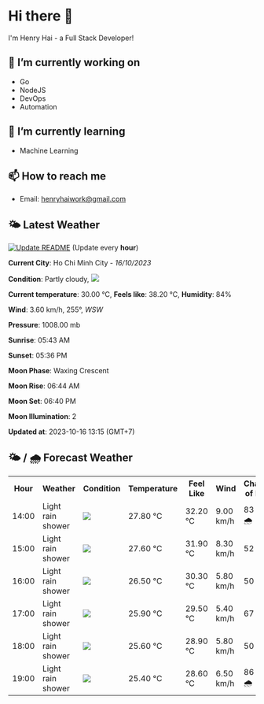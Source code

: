 # Hi there 👋

I'm Henry Hai - a Full Stack Developer!

## 🔭 I’m currently working on

- Go
- NodeJS
- DevOps
- Automation

## 🌱 I’m currently learning

- Machine Learning

## 📫 How to reach me

- Email: <henryhaiwork@gmail.com>

## 🌤️ Latest Weather
[![Update README](https://github.com/henry0hai/henry0hai/actions/workflows/udpateReadme.yml/badge.svg)](https://github.com/henry0hai/henry0hai/actions/workflows/udpateReadme.yml)
(Update every **hour**)
<!-- CURRENT_WEATHER:START -->
**Current City**: Ho Chi Minh City - *16/10/2023*

**Condition**: Partly cloudy, <img src="https://cdn.weatherapi.com/weather/64x64/day/116.png"/>

**Current temperature**: 30.00 °C, **Feels like**: 38.20 °C, **Humidity**: 84%

**Wind**: 3.60 km/h, 255°, *WSW*

**Pressure**: 1008.00 mb

**Sunrise**: 05:43 AM

**Sunset**: 05:36 PM

**Moon Phase**: Waxing Crescent

**Moon Rise**: 06:44 AM

**Moon Set**: 06:40 PM

**Moon Illumination**: 2

**Updated at**: 2023-10-16 13:15 (GMT+7)<!-- CURRENT_WEATHER:END -->

## 🌤️ / 🌧️ Forecast Weather
<!-- FORECAST_WEATHER:START -->
<table>
		<tr>
			<th>Hour</th>
			<th>Weather</th>
			<th>Condition</th>
			<th>Temperature</th>
			<th>Feel Like</th>
			<th>Wind</th>
			<th>Chance of Rain</th>
		</tr>
				<tr>
					<td>14:00</td>
					<td>Light rain shower</td>
					<td><img src='https://cdn.weatherapi.com/weather/64x64/day/353.png'/></td>
					<td>27.80 °C</td>
					<td>32.20 °C</td>
					<td>9.00 km/h</td>
					<td>83 % 🌧️</td>
				</tr>
				<tr>
					<td>15:00</td>
					<td>Light rain shower</td>
					<td><img src='https://cdn.weatherapi.com/weather/64x64/day/353.png'/></td>
					<td>27.60 °C</td>
					<td>31.90 °C</td>
					<td>8.30 km/h</td>
					<td>52 %</td>
				</tr>
				<tr>
					<td>16:00</td>
					<td>Light rain shower</td>
					<td><img src='https://cdn.weatherapi.com/weather/64x64/day/353.png'/></td>
					<td>26.50 °C</td>
					<td>30.30 °C</td>
					<td>5.80 km/h</td>
					<td>50 %</td>
				</tr>
				<tr>
					<td>17:00</td>
					<td>Light rain shower</td>
					<td><img src='https://cdn.weatherapi.com/weather/64x64/day/353.png'/></td>
					<td>25.90 °C</td>
					<td>29.50 °C</td>
					<td>5.40 km/h</td>
					<td>67 %</td>
				</tr>
				<tr>
					<td>18:00</td>
					<td>Light rain shower</td>
					<td><img src='https://cdn.weatherapi.com/weather/64x64/night/353.png'/></td>
					<td>25.60 °C</td>
					<td>28.90 °C</td>
					<td>5.80 km/h</td>
					<td>50 %</td>
				</tr>
				<tr>
					<td>19:00</td>
					<td>Light rain shower</td>
					<td><img src='https://cdn.weatherapi.com/weather/64x64/night/353.png'/></td>
					<td>25.40 °C</td>
					<td>28.60 °C</td>
					<td>6.50 km/h</td>
					<td>86 % 🌧️</td>
				</tr>
</table>
<!-- FORECAST_WEATHER:END -->
